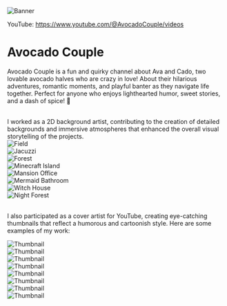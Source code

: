 <img src="/assets/images/Projects/Avocado%20Couple/avocado_banner.jpg" alt="Banner" class="banner">

<p class="youtube-link">
    <i class="fab fa-youtube youtube-icon"></i>
    YouTube: <a href="https://www.youtube.com/@AvocadoCouple/videos" target="_blank" rel="noopener noreferrer">https://www.youtube.com/@AvocadoCouple/videos</a>
</p>

# Avocado Couple

Avocado Couple is a fun and quirky channel about Ava and Cado, two lovable avocado halves who are crazy in love! About
their hilarious adventures, romantic moments, and playful banter as they navigate life together. Perfect for anyone who
enjoys lighthearted humor, sweet stories, and a dash of spice! 🥑

<br>
I worked as a 2D background artist, contributing to the creation of detailed backgrounds and immersive atmospheres that
enhanced the overall visual storytelling of the projects.

<div class="gallery">
  <div class="gallery-item"><img src="/assets/images/Projects/Avocado%20Couple/Background_field.jpg" alt="Field"></div>
  <div class="gallery-item"><img src="/assets/images/Projects/Avocado%20Couple/Background_jacuzzi.JPG" alt="Jacuzzi"></div>
  <div class="gallery-item"><img src="/assets/images/Projects/Avocado%20Couple/Background_forest.JPG" alt="Forest"></div>
  <div class="gallery-item"><img src="/assets/images/Projects/Avocado%20Couple/Background_minecraft_Island.jpg" alt="Minecraft Island"></div>
  <div class="gallery-item"><img src="/assets/images/Projects/Avocado%20Couple/Background_mansion_office.jpg" alt="Mansion Office"></div>
  <div class="gallery-item"><img src="/assets/images/Projects/Avocado%20Couple/Background_nermaid_bathroom.jpg" alt="Mermaid Bathroom"></div>
  <div class="gallery-item"><img src="/assets/images/Projects/Avocado%20Couple/Background_witch_house.jpg" alt="Witch House"></div>
  <div class="gallery-item"><img src="/assets/images/Projects/Avocado%20Couple/Background_night_forest.jpg" alt="Night Forest"></div>
</div>

<br>

I also participated as a cover artist for YouTube, creating eye-catching thumbnails that reflect a humorous and
cartoonish style. Here are some examples of my work:

<div class="gallery no-shadow border">
  <div class="gallery-item"><img src="/assets/images/Projects/Avocado%20Couple/thumbnail_5.jpeg" alt="Thumbnail"></div>
  <div class="gallery-item"><img src="/assets/images/Projects/Avocado%20Couple/thumbnail_2.jpeg" alt="Thumbnail"></div>
  <div class="gallery-item"><img src="/assets/images/Projects/Avocado%20Couple/thumbnail_1.jpeg" alt="Thumbnail"></div>
  <div class="gallery-item"><img src="/assets/images/Projects/Avocado%20Couple/thumbnail_3.jpeg" alt="Thumbnail"></div>
  <div class="gallery-item"><img src="/assets/images/Projects/Avocado%20Couple/thumbnail_4.jpg" alt="Thumbnail"></div>
  <div class="gallery-item"><img src="/assets/images/Projects/Avocado%20Couple/thumbnail__6.jpeg" alt="Thumbnail"></div>
  <div class="gallery-item"><img src="/assets/images/Projects/Avocado%20Couple/thumbnail__7.jpeg" alt="Thumbnail"></div>
  <div class="gallery-item"><img src="/assets/images/Projects/Avocado%20Couple/thumbnail__8.jpg" alt="Thumbnail"></div>
</div>
